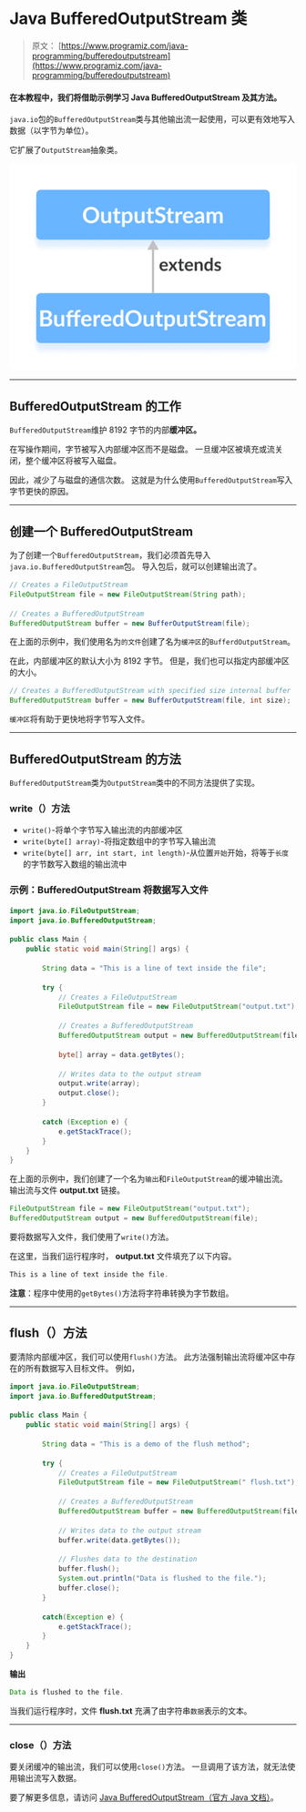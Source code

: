 # Java BufferedOutputStream 类

> 原文： [https://www.programiz.com/java-programming/bufferedoutputstream](https://www.programiz.com/java-programming/bufferedoutputstream)

#### 在本教程中，我们将借助示例学习 Java BufferedOutputStream 及其方法。

`java.io`包的`BufferedOutputStream`类与其他输出流一起使用，可以更有效地写入数据（以字节为单位）。

它扩展了`OutputStream`抽象类。

![The BufferedOutputStream class is a subclass of the Java OutputStream.](img/9b4984be84388e6bb2cf9159e0cf90db.png "Java BufferedOutputStream Class")

* * *

## BufferedOutputStream 的工作

`BufferedOutputStream`维护 8192 字节的内部**缓冲区。**

在写操作期间，字节被写入内部缓冲区而不是磁盘。 一旦缓冲区被填充或流关闭，整个缓冲区将被写入磁盘。

因此，减少了与磁盘的通信次数。 这就是为什么使用`BufferedOutputStream`写入字节更快的原因。

* * *

## 创建一个 BufferedOutputStream

为了创建一个`BufferedOutputStream`，我们必须首先导入`java.io.BufferedOutputStream`包。 导入包后，就可以创建输出流了。

```java
// Creates a FileOutputStream
FileOutputStream file = new FileOutputStream(String path);

// Creates a BufferedOutputStream
BufferedOutputStream buffer = new BufferOutputStream(file); 
```

在上面的示例中，我们使用名为`的文件`创建了名为`缓冲区`的`BufferdOutputStream`。

在此，内部缓冲区的默认大小为 8192 字节。 但是，我们也可以指定内部缓冲区的大小。

```java
// Creates a BufferedOutputStream with specified size internal buffer
BufferedOutputStream buffer = new BufferOutputStream(file, int size); 
```

`缓冲区`将有助于更快地将字节写入文件。

* * *

## BufferedOutputStream 的方法

`BufferedOutputStream`类为`OutputStream`类中的不同方法提供了实现。

### write（）方法

*   `write()`-将单个字节写入输出流的内部缓冲区
*   `write(byte[] array)`-将指定数组中的字节写入输出流
*   `write(byte[] arr, int start, int length)`-从位置`开始`开始，将等于`长度`的字节数写入数组的输出流中

### 示例：BufferedOutputStream 将数据写入文件

```java
import java.io.FileOutputStream;
import java.io.BufferedOutputStream;

public class Main {
    public static void main(String[] args) {

        String data = "This is a line of text inside the file";

        try {
            // Creates a FileOutputStream
            FileOutputStream file = new FileOutputStream("output.txt");

            // Creates a BufferedOutputStream
            BufferedOutputStream output = new BufferedOutputStream(file);

            byte[] array = data.getBytes();

            // Writes data to the output stream
            output.write(array);
            output.close();
        }

        catch (Exception e) {
            e.getStackTrace();
        }
    }
} 
```

在上面的示例中，我们创建了一个名为`输出`和`FileOutputStream`的缓冲输出流。 输出流与文件 **output.txt** 链接。

```java
FileOutputStream file = new FileOutputStream("output.txt");
BufferedOutputStream output = new BufferedOutputStream(file); 
```

要将数据写入文件，我们使用了`write()`方法。

在这里，当我们运行程序时， **output.txt** 文件填充了以下内容。

```java
This is a line of text inside the file. 
```

**注意**：程序中使用的`getBytes()`方法将字符串转换为字节数组。

* * *

## flush（）方法

要清除内部缓冲区，我们可以使用`flush()`方法。 此方法强制输出流将缓冲区中存在的所有数据写入目标文件。 例如，

```java
import java.io.FileOutputStream;
import java.io.BufferedOutputStream;

public class Main {
    public static void main(String[] args) {

        String data = "This is a demo of the flush method";

        try {
            // Creates a FileOutputStream
            FileOutputStream file = new FileOutputStream(" flush.txt");

            // Creates a BufferedOutputStream
            BufferedOutputStream buffer = new BufferedOutputStream(file);

            // Writes data to the output stream
            buffer.write(data.getBytes());

            // Flushes data to the destination
            buffer.flush();
            System.out.println("Data is flushed to the file.");
            buffer.close();
        }

        catch(Exception e) {
            e.getStackTrace();
        }
    }
} 
```

**输出**

```java
Data is flushed to the file. 
```

当我们运行程序时，文件 **flush.txt** 充满了由字符串`数据`表示的文本。

* * *

### close（）方法

要关闭缓冲的输出流，我们可以使用`close()`方法。 一旦调用了该方法，就无法使用输出流写入数据。

要了解更多信息，请访问 [Java BufferedOutputStream（官方 Java 文档）](https://docs.oracle.com/javase/7/docs/api/java/io/BufferedOutputStream.html "Java BufferedOutputStream (official Java documentation)")。
